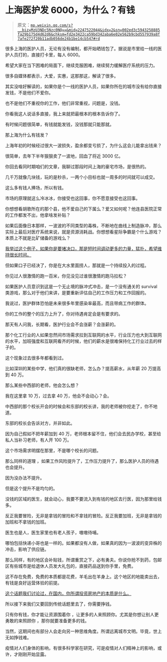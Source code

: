 # 上海医护发 6000，为什么？有钱

> 原文：[`mp.weixin.qq.com/s?__biz=MzU3NDc5Nzc0NQ==&mid=2247522044&idx=2&sn=002ed3c5943258885fa29b175d4d62d6&chksm=fd2e3422ca59bd342aba6e02e562b9cbd557939a8f7afe272f20b11adb056de24b1be14cb547#rd`](http://mp.weixin.qq.com/s?__biz=MzU3NDc5Nzc0NQ==&mid=2247522044&idx=2&sn=002ed3c5943258885fa29b175d4d62d6&chksm=fd2e3422ca59bd342aba6e02e562b9cbd557939a8f7afe272f20b11adb056de24b1be14cb547#rd)

很多上海的医护人员，无论有没有编制，都开始晒钱包了。据说是市里给一线的医护人员打的，直接打卡里，每人 6000。

希望大家在当下困难的局面下，继续克服困难，继续努力缓解医疗系统的压力。

很多自媒体都表示，大爱，实惠，这那那这，解读了很多。

其实没啥好解读的，如果你是个一线的医护人员，如果你所在的城市没有给你直接发钱，不是他们不爱你。

也不是他们不重视你的工作，他们非常重视，问题是，没钱。

你看我这人说话多直接，我上来就把最根本的根本告诉你了。

有时候问题很简单，有钱就能发钱，没钱那就只能那就。

那上海为什么有钱发？

上海年初的时候经过很大一波损失，盈余都变亏损了，为什么这会儿能拿出钱来？

很简单，去年下半年狠狠卖了一波地，回血了将近 3000 亿。

你回去看同时期咱们的文章，我聊过那段时间上海的豪宅市场，是很热的。

几千万就像几块钱，玩的是秒杀，一两个小目标也就一周多的时间就可以成交。

这么多有钱人捧场，所以有钱。

市场的原理就这么冷冰冰，你接受也这回事，你不愿意接受也这回事。

你想想看胡歌所在的那个县，他不爱自己的下属么？爱又如何呢？他连县医院正常的工作都发不出，他拿啥发补贴？

如果后面像日本那样，一波波的不同类型的毒株，不断地在曲线上制造脉冲，那么实际上最后对医疗系统来说，就是资源消耗战。你想想看星际争霸是个什么游戏？本质上不就是比矿储备的游戏么？

[我举过这个例子，如果你是要堵决口，那是短时间调动更多的力量，猛扑，希望维持很长时间。](http://mp.weixin.qq.com/s?__biz=MzU0MjYwNDU2Mw==&mid=2247509280&idx=1&sn=b4f0a4ffbd226f2cb50977a167705424&chksm=fb1ac95ccc6d404a302661d15399208c53432734dc459bcd4d05990c14f931e23ac58ec014c4&scene=21#wechat_redirect)

但如果口子已经决了，你是在大水里面捞人，那就是一个持续投入的过程。

你见过人很激情的跑一百米，你见没见过谁很激情的跑马拉松？

如果医护人员意识到这是一个无止境的脉冲式冲击，是一个没有通关的 survival 类游戏，那么对于他们来讲，是要重新评估自己的工作压力和工作回报的。

我说过，医护群体恐怕是未来很多年里感染率最高，而且带病工作的群体。

你的工作的整个的压力上升了，你对待遇肯定会是有要求的。

那天有人问我，长期看，医护行业会不会涨薪？会涨薪的。

那个化工行业的人如果忽然间市场需求拉到互联网的水平，行业压力也大到互联网的水平，加班强度和互联网看齐的时候，他们的薪水是很难保持化工行业过去的样子的。

这个现象过去很多年都看到过。

比如深圳的某些中学，他们真的很缺老师，怎么办？提高薪水，从年薪 20 万提高到 40 万。

那么某些中西部的老师，他会怎么想？

我在这里拿 10 万，过去拿 40 万，他会不会动心？会。

中西部的那个校长开会的时候会和东部的校长讲，我的老师被你挖走了，你不地道。

东部的校长会告诉对方，并非如此。

因为自己假如不把年薪加到 40 万，老师根本留不住，他们会去民办学校，甚至给私人当补习老师，有人开 100 万。

这个市场需求明摆在那里，不是哪个校长的问题。

那么同样的道理 ，如果工作风险提升了，工作压力提升了，那么医护人员的待遇也会提升。

因为没办法不提升。

但是这个提升不是均匀的。

没钱的区域的医生，就会动心，我要不要流入到有钱的地区去行医，因为那里给钱多。

反正我要冒险，无非是拿钱的冒险和不拿钱的冒险。反正我要加班，无非是拿钱的加班和不拿钱的加班。

医生也是人，医生家里也有老人孩子，嗷嗷待哺。

哪怕包括快递小哥也是一样的。如果都没有人做，如果真的因为一波波的变异株的冲击，影响了供应链。

那么同样，有的地区会补贴钱，所谓重赏之下，必有勇夫。你说你抢不到药，包邮区有些城市是给退休人员发大礼包的，直接药品送到你手里，免费。

这不存在免费，免费的本质都是花费，羊毛出在羊身上。这个地区的地能卖出去，有钱是良好运营体验的前提。

[这个话题我们讨论过，在国内，你所谓投资房地产的本质是什么。](http://mp.weixin.qq.com/s?__biz=MzU0MjYwNDU2Mw==&mid=2247509274&idx=1&sn=fbc494c563c9bee8894f87206209629c&chksm=fb1ac966cc6d40701a545c207a7ae1402b9ad024a600939a429769a79edd0af2bd11b795f7cb&scene=21#wechat_redirect) 

所以接下来我们又要回到传统话题里去了，你需要挣钱。

只有你有钱，你才能让资源围着你 ，让更多的人来照顾你。尤其是你想让别人更勇敢的来照顾你 ，那你就要准备更多的钱。

当然，这期间也有部分人会走向另一种思维角度。所谓远离城市文明。毕竟，世上无如挣钱难。

疫情对人们身体的影响，有很多科学家在研究，可是疫情对人们精神上的影响，或许，才刚刚开始显露。